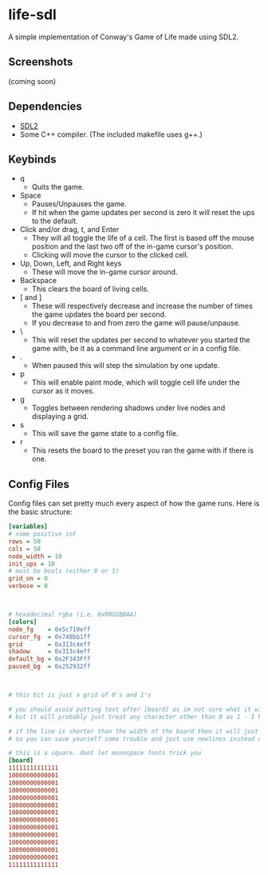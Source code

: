 # life-sdl
A simple implementation of Conway's Game of Life made using SDL2.


## Screenshots
(coming soon)

## Dependencies
- [SDL2](https://www.libsdl.org/download-2.0.php)
- Some C++ compiler. (The included makefile uses g++.)

## Keybinds
* q
    * Quits the game.
* Space
    * Pauses/Unpauses the game.
    * If hit when the game updates per second is zero it will reset the ups to the default.
* Click and/or drag, t, and Enter
    *  They will all toggle the life of a cell. The first is based off the mouse position and the last two off of the in-game cursor's position.
    * Clicking will move the cursor to the clicked cell.
* Up, Down, Left, and Right keys
    * These will move the in-game cursor around.
* Backspace
    * This clears the board of living cells.
* [ and ]
    * These will respectively decrease and increase the number of times the game updates the board per second.
    * If you decrease to and from zero the game will pause/unpause.
* \
    * This will reset the updates per second to whatever you started the game with, be it as a command line argument or in a config file.
* .
    * When paused this will step the simulation by one update.
* p
    * This will enable paint mode, which will toggle cell life under the cursor as it moves.
* g
    * Toggles between rendering shadows under live nodes and displaying a grid.
* s
    * This will save the game state to a config file.
* r
    * This resets the board to the preset you ran the game with if there is one.

## Config Files
Config files can set pretty much every aspect of how the game runs.
Here is the basic structure:
```ini
[variables]
# some positive int
rows = 50
cols = 50
node_width = 10
init_ups = 10
# must be bools (either 0 or 1)
grid_on = 0
verbose = 0



# hexadecimal rgba (i.e. 0xRRGGBBAA)
[colors]
node_fg    = 0x5c719eff
cursor_fg  = 0x748bb1ff
grid       = 0x313c4eff
shadow     = 0x313c4eff
default_bg = 0x2F343Fff
paused_bg  = 0x252932ff



# this bit is just a grid of 0's and 1's

# you should avoid putting text after [board] as im not sure what it will do
# but it will probably just treat any character other than 0 as 1 - I havn't tested it yet

# if the line is shorter than the width of the board then it will just fill the empty space with 0's
# so you can save yourself some trouble and just use newlines instead of rows with just 0's in it.

# this is a square. dont let monospace fonts trick you
[board]
11111111111111
10000000000001
10000000000001
10000000000001
10000000000001
10000000000001
10000000000001
10000000000001
10000000000001
10000000000001
10000000000001
10000000000001
10000000000001
11111111111111
```